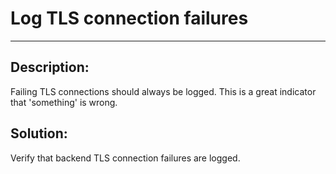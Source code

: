# Log TLS connection failures
-------

## Description:

Failing TLS connections should always be logged. This is a great indicator that 'something' is wrong.


## Solution:

Verify that backend TLS connection failures are logged.
